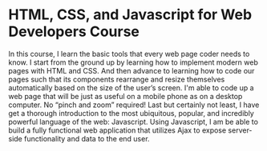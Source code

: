 # HTML, CSS, and Javascript for Web Developers Course<br/>
In this course, I learn the basic tools that every web page coder needs to know. I start from the ground up by learning how to implement modern web pages with HTML and CSS.
And then advance to learning how to code our pages such that its components rearrange and resize themselves automatically based on the size of the user’s screen.
I'm able to code up a web page that will be just as useful on a mobile phone as on a desktop computer.
No “pinch and zoom” required! Last but certainly not least, I have get a thorough introduction to the most ubiquitous, popular, and incredibly powerful language of the web: Javascript.
Using Javascript, I am be able to build a fully functional web application that utilizes Ajax to expose server-side functionality and data to the end user.
